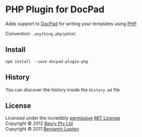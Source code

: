 # PHP Plugin for DocPad
Adds support to [DocPad](https://github.com/bevry/docpad) for writing your templates using [PHP](http://www.php.net/manual/en/language.basic-syntax.phpmode.php)

Convention:  `.anything.php|phtml`


## Install

```
npm install --save docpad-plugin-php
```


## History
You can discover the history inside the `History.md` file


## License
Licensed under the incredibly [permissive](http://en.wikipedia.org/wiki/Permissive_free_software_licence) [MIT License](http://creativecommons.org/licenses/MIT/)
<br/>Copyright &copy; 2012 [Bevry Pty Ltd](http://bevry.me)
<br/>Copyright &copy; 2011 [Benjamin Lupton](http://balupton.com)
